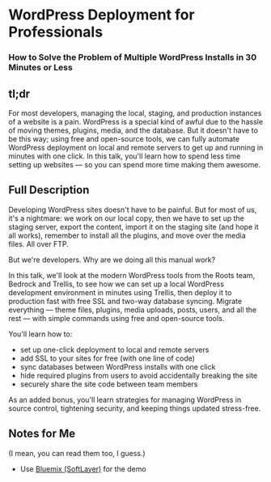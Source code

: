 # WordPress Deployment for Professionals
### How to Solve the Problem of Multiple WordPress Installs in 30 Minutes or Less

## tl;dr

For most developers, managing the local, staging, and production instances of a website is a pain. WordPress is a special kind of awful due to the hassle of moving themes, plugins, media, and the database. But it doesn't have to be this way; using free and open-source tools, we can fully automate WordPress deployment on local and remote servers to get up and running in minutes with one click. In this talk, you'll learn how to spend less time setting up websites — so you can spend more time making them awesome.

## Full Description

Developing WordPress sites doesn't have to be painful. But for most of us, it's a nightmare: we work on our local copy, then we have to set up the staging server, export the content, import it on the staging site (and hope it all works), remember to install all the plugins, and move over the media files. All over FTP.

But we're developers. Why are we doing all this manual work?

In this talk, we'll look at the modern WordPress tools from the Roots team, Bedrock and Trellis, to see how we can set up a local WordPress development environment in minutes using Trellis, then deploy it to production fast with free SSL and two-way database syncing. Migrate everything — theme files, plugins, media uploads, posts, users, and all the rest — with simple commands using free and open-source tools.

You'll learn how to:

- set up one-click deployment to local and remote servers
- add SSL to your sites for free (with one line of code)
- sync databases between WordPress installs with one click
- hide required plugins from users to avoid accidentally breaking the site
- securely share the site code between team members

As an added bonus, you'll learn strategies for managing WordPress in source control, tightening security, and keeping things updated stress-free.

## Notes for Me

(I mean, you can read them too, I guess.)

- Use [Bluemix (SoftLayer)](https://control.softlayer.com/account/users) for the demo 
